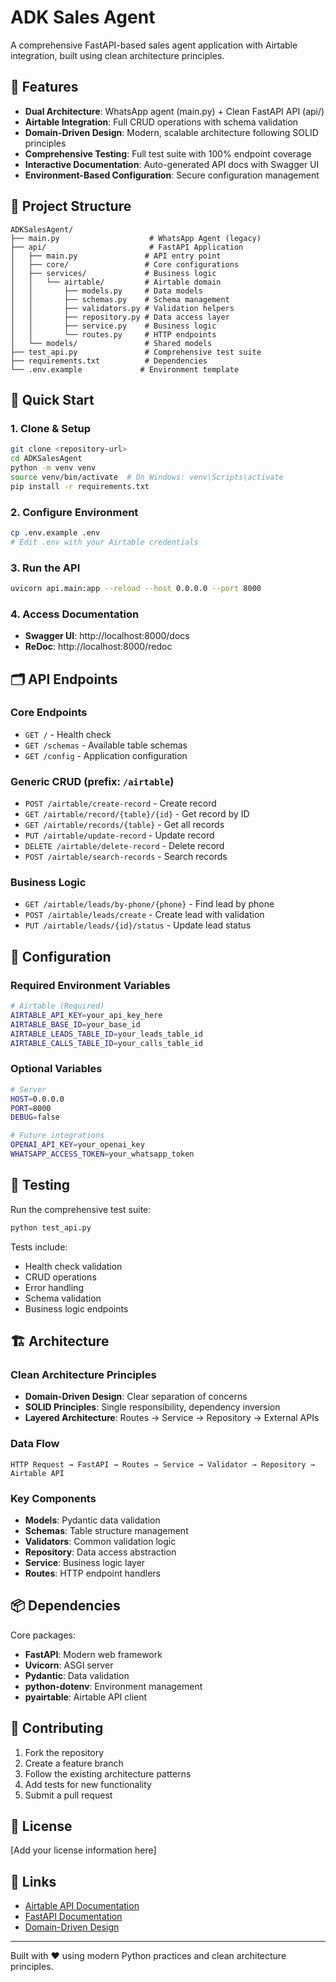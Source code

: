 # ADK Sales Agent

A comprehensive FastAPI-based sales agent application with Airtable integration, built using clean architecture principles.

## 🚀 Features

- **Dual Architecture**: WhatsApp agent (main.py) + Clean FastAPI API (api/)
- **Airtable Integration**: Full CRUD operations with schema validation
- **Domain-Driven Design**: Modern, scalable architecture following SOLID principles
- **Comprehensive Testing**: Full test suite with 100% endpoint coverage
- **Interactive Documentation**: Auto-generated API docs with Swagger UI
- **Environment-Based Configuration**: Secure configuration management

## 📁 Project Structure

```
ADKSalesAgent/
├── main.py                    # WhatsApp Agent (legacy)
├── api/                       # FastAPI Application
│   ├── main.py               # API entry point
│   ├── core/                 # Core configurations
│   ├── services/             # Business logic
│   │   └── airtable/         # Airtable domain
│   │       ├── models.py     # Data models
│   │       ├── schemas.py    # Schema management
│   │       ├── validators.py # Validation helpers
│   │       ├── repository.py # Data access layer
│   │       ├── service.py    # Business logic
│   │       └── routes.py     # HTTP endpoints
│   └── models/               # Shared models
├── test_api.py               # Comprehensive test suite
├── requirements.txt          # Dependencies
└── .env.example             # Environment template
```

## 🔧 Quick Start

### 1. Clone & Setup
```bash
git clone <repository-url>
cd ADKSalesAgent
python -m venv venv
source venv/bin/activate  # On Windows: venv\Scripts\activate
pip install -r requirements.txt
```

### 2. Configure Environment
```bash
cp .env.example .env
# Edit .env with your Airtable credentials
```

### 3. Run the API
```bash
uvicorn api.main:app --reload --host 0.0.0.0 --port 8000
```

### 4. Access Documentation
- **Swagger UI**: http://localhost:8000/docs
- **ReDoc**: http://localhost:8000/redoc

## 🗂️ API Endpoints

### Core Endpoints
- `GET /` - Health check
- `GET /schemas` - Available table schemas
- `GET /config` - Application configuration

### Generic CRUD (prefix: `/airtable`)
- `POST /airtable/create-record` - Create record
- `GET /airtable/record/{table}/{id}` - Get record by ID
- `GET /airtable/records/{table}` - Get all records
- `PUT /airtable/update-record` - Update record
- `DELETE /airtable/delete-record` - Delete record
- `POST /airtable/search-records` - Search records

### Business Logic
- `GET /airtable/leads/by-phone/{phone}` - Find lead by phone
- `POST /airtable/leads/create` - Create lead with validation
- `PUT /airtable/leads/{id}/status` - Update lead status

## 🔐 Configuration

### Required Environment Variables
```bash
# Airtable (Required)
AIRTABLE_API_KEY=your_api_key_here
AIRTABLE_BASE_ID=your_base_id
AIRTABLE_LEADS_TABLE_ID=your_leads_table_id
AIRTABLE_CALLS_TABLE_ID=your_calls_table_id
```

### Optional Variables
```bash
# Server
HOST=0.0.0.0
PORT=8000
DEBUG=false

# Future integrations
OPENAI_API_KEY=your_openai_key
WHATSAPP_ACCESS_TOKEN=your_whatsapp_token
```

## 🧪 Testing

Run the comprehensive test suite:
```bash
python test_api.py
```

Tests include:
- Health check validation
- CRUD operations
- Error handling
- Schema validation
- Business logic endpoints

## 🏗️ Architecture

### Clean Architecture Principles
- **Domain-Driven Design**: Clear separation of concerns
- **SOLID Principles**: Single responsibility, dependency inversion
- **Layered Architecture**: Routes → Service → Repository → External APIs

### Data Flow
```
HTTP Request → FastAPI → Routes → Service → Validator → Repository → Airtable API
```

### Key Components
- **Models**: Pydantic data validation
- **Schemas**: Table structure management
- **Validators**: Common validation logic
- **Repository**: Data access abstraction
- **Service**: Business logic layer
- **Routes**: HTTP endpoint handlers

## 📦 Dependencies

Core packages:
- **FastAPI**: Modern web framework
- **Uvicorn**: ASGI server
- **Pydantic**: Data validation
- **python-dotenv**: Environment management
- **pyairtable**: Airtable API client

## 🤝 Contributing

1. Fork the repository
2. Create a feature branch
3. Follow the existing architecture patterns
4. Add tests for new functionality
5. Submit a pull request

## 📄 License

[Add your license information here]

## 🔗 Links

- [Airtable API Documentation](https://airtable.com/developers/web/api/introduction)
- [FastAPI Documentation](https://fastapi.tiangolo.com/)
- [Domain-Driven Design](https://martinfowler.com/bliki/DomainDrivenDesign.html)

---

Built with ❤️ using modern Python practices and clean architecture principles.
